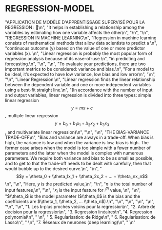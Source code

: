 # REGRESSION-MODEL
"APPLICATION DE MODÈLE D'APPRENTISSAGE SUPERVISÉ POUR LA REGRESSION : 🤔\n",
    "It helps in establishing a relationship among the variables by estimating how one variable affects the other\n",
    "\n",
    "\n",
    "REGRESSION IN MACHINE LEARNING\n",
    "Regression in machine learning consists of mathematical methods that allow data scientists to predict a \n",
    "continuous outcome (y) based on the value of one or more predictor variables (x). \n",
    "Linear regression is probably the most popular form of regression analysis because of its ease-of-use \n",
    "in predicting and forecasting.\n",
    "\n",
    "\n",
    "To evaluate your predictions, there are two important metrics to be considered: variance and bias.\n",
    "For a model to be ideal, it’s expected to have low variance, low bias and low error\n",
    "\n",
    "\n",
    "Linear Regression:\n",
    "Linear regression finds the linear relationship between the dependent variable and one or more independent variables using a best-fit straight line.\n",
    "(In accordance with the number of input and output variables, linear regression is divided into three types: simple linear regression $$y = mx +c$$, multiple linear regression $$y  = b_0 + b_1x_1 + b_2x_2  + b_3x_3$$, and multivariate linear regression)\n",
    "\n",
    "\n",
    "THE BIAS-VARIANCE TRADE-OFF\n",
    "Bias and variance are always in a trade-off. When bias is high, the variance is low and when the variance is low, bias is high. The former case arises when the model is too simple with a fewer number of parameters and the latter when the model is complex with numerous parameters. We require both variance and bias to be as small as possible, and to get to that the trade-off needs to be dealt with carefully, then that would bubble up to the desired curve.\n",
    "\n",
    "$$y = \\theta_0 + \\theta_1x_1 + \\theta_2x_2 + … + \\theta_nx_n$$\n",
    "\n",
    "Here, $y$ is the predicted value,\n",
    "\n",
    "$n$ is the total number of input features,\n",
    "\n",
    "$x_i$ is the input feature for $i^{th}$ value, \n",
    "\n",
    "$\\theta_i$ is the model parameter ($\\theta_0$ is the bias and the coefficients are $\\theta_1, \\theta_2, … \\theta_n$).\n",
    "\n",
    "\n",
    "\n",
    "\n",
    "\n",
    "\n",
    "1. Les k-plus proches voisins pour la regression\n",
    "2. Arbre de decision pour la regression\n",
    "3. Regression linéaires\n",
    "4. Regression polynomial\n",
    "    \n",
    "   5. Regularisation: de Ridge\n",
    "   6. Regularisation: de Lasso\n",
    "   \n",
    "7. Réseaux de neurones (deep learning)\n",
    "    \n"
